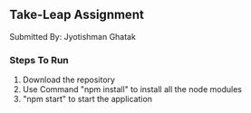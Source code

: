 ## Take-Leap Assignment 

Submitted By: Jyotishman Ghatak

### Steps To Run
<ol>
  <li> Download the repository </li>
  <li> Use Command "npm install" to install all the node modules  </li>
  <li> "npm start" to start the application</li>
<ol>
